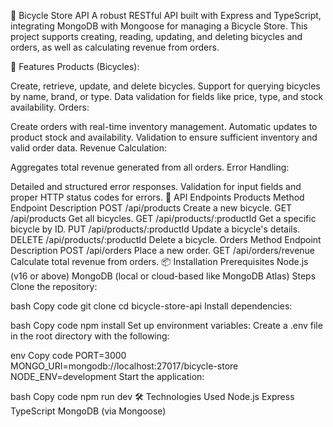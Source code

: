 🚴 Bicycle Store API
A robust RESTful API built with Express and TypeScript, integrating MongoDB with Mongoose for managing a Bicycle Store. This project supports creating, reading, updating, and deleting bicycles and orders, as well as calculating revenue from orders.

🌟 Features
Products (Bicycles):

Create, retrieve, update, and delete bicycles.
Support for querying bicycles by name, brand, or type.
Data validation for fields like price, type, and stock availability.
Orders:

Create orders with real-time inventory management.
Automatic updates to product stock and availability.
Validation to ensure sufficient inventory and valid order data.
Revenue Calculation:

Aggregates total revenue generated from all orders.
Error Handling:

Detailed and structured error responses.
Validation for input fields and proper HTTP status codes for errors.
📜 API Endpoints
Products
Method	Endpoint	Description
POST	/api/products	Create a new bicycle.
GET	/api/products	Get all bicycles.
GET	/api/products/:productId	Get a specific bicycle by ID.
PUT	/api/products/:productId	Update a bicycle's details.
DELETE	/api/products/:productId	Delete a bicycle.
Orders
Method	Endpoint	Description
POST	/api/orders	Place a new order.
GET	/api/orders/revenue	Calculate total revenue from orders.
📦 Installation
Prerequisites
Node.js (v16 or above)
MongoDB (local or cloud-based like MongoDB Atlas)
Steps
Clone the repository:

bash
Copy code
git clone <repository-url>
cd bicycle-store-api
Install dependencies:

bash
Copy code
npm install
Set up environment variables: Create a .env file in the root directory with the following:

env
Copy code
PORT=3000
MONGO_URI=mongodb://localhost:27017/bicycle-store
NODE_ENV=development
Start the application:

bash
Copy code
npm run dev
🛠️ Technologies Used
Node.js
Express
TypeScript
MongoDB (via Mongoose)
